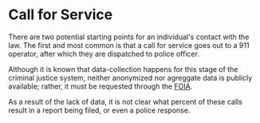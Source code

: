 # Call for Service

There are two potential starting points for an individual's contact with the law. The first and most common is that a call for service goes out to a 911 operator, after which they are dispatched to police officer.

Although it is known that data-collection happens for this stage of the criminal justice system, neither anonymized nor agreggate data is publicly available; rather, it must be requested through the [FOIA](http://www.foia.gov/about.html).

As a result of the lack of data, it is not clear what percent of these calls result in a report being filed, or even a police response.